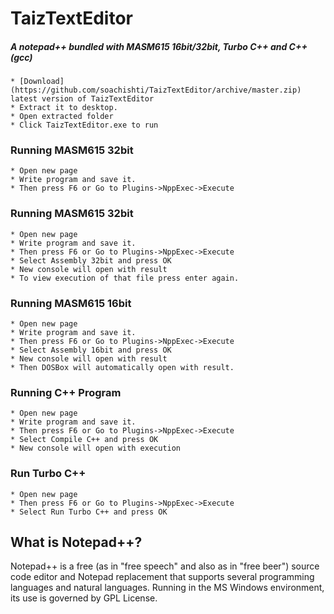 # TaizTextEditor
##### A notepad++ bundled with MASM615 16bit/32bit, Turbo C++ and C++ (gcc) 
    * [Download](https://github.com/soachishti/TaizTextEditor/archive/master.zip) latest version of TaizTextEditor
    * Extract it to desktop.
    * Open extracted folder
    * Click TaizTextEditor.exe to run
    
### Running MASM615 32bit
    * Open new page
    * Write program and save it.
    * Then press F6 or Go to Plugins->NppExec->Execute

### Running MASM615 32bit
    * Open new page
    * Write program and save it.
    * Then press F6 or Go to Plugins->NppExec->Execute    
    * Select Assembly 32bit and press OK
    * New console will open with result
    * To view execution of that file press enter again.   
    
### Running MASM615 16bit
    * Open new page
    * Write program and save it.
    * Then press F6 or Go to Plugins->NppExec->Execute    
    * Select Assembly 16bit and press OK
    * New console will open with result
    * Then DOSBox will automatically open with result.
    
### Running C++ Program
    * Open new page
    * Write program and save it.
    * Then press F6 or Go to Plugins->NppExec->Execute    
    * Select Compile C++ and press OK
    * New console will open with execution 
    
### Run Turbo C++
    * Open new page
    * Then press F6 or Go to Plugins->NppExec->Execute    
    * Select Run Turbo C++ and press OK 
    
## What is Notepad++?
Notepad++ is a free (as in "free speech" and also as in "free beer") source code editor and Notepad replacement that supports several programming languages and natural languages. Running in the MS Windows environment, its use is governed by GPL License.